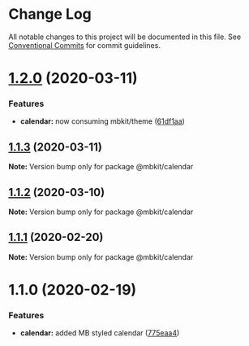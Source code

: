 # Change Log

All notable changes to this project will be documented in this file.
See [Conventional Commits](https://conventionalcommits.org) for commit guidelines.

# [1.2.0](https://github.com/mindbody/design-system/compare/@mbkit/calendar@1.1.3...@mbkit/calendar@1.2.0) (2020-03-11)


### Features

* **calendar:** now consuming mbkit/theme ([61df1aa](https://github.com/mindbody/design-system/commit/61df1aa2c0e76cd0be7275f7a2c39f2a91674561))





## [1.1.3](https://github.com/mindbody/design-system/compare/@mbkit/calendar@1.1.2...@mbkit/calendar@1.1.3) (2020-03-11)

**Note:** Version bump only for package @mbkit/calendar





## [1.1.2](https://github.com/mindbody/design-system/compare/@mbkit/calendar@1.1.1...@mbkit/calendar@1.1.2) (2020-03-10)

**Note:** Version bump only for package @mbkit/calendar





## [1.1.1](https://github.com/mindbody/design-system/compare/@mbkit/calendar@1.1.0...@mbkit/calendar@1.1.1) (2020-02-20)

**Note:** Version bump only for package @mbkit/calendar





# 1.1.0 (2020-02-19)


### Features

* **calendar:** added MB styled calendar ([775eaa4](https://github.com/mindbody/design-system/commit/775eaa48256d8c05d7f68e6282288d6bc6ac322b))
